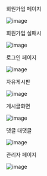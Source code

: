 회원가입 페이지

![image](https://github.com/jungwontwo2/Basic-Board/assets/65643842/f10022c4-6c9a-431c-a385-761e570d31c3)

회원가입 실패시

![image](https://github.com/jungwontwo2/Basic-Board/assets/65643842/5b9dc7fc-7aee-4b38-b659-3a0b34f1ccb7)


로그인 페이지

![image](https://github.com/jungwontwo2/Basic-Board/assets/65643842/1cdf7808-f35d-4af0-88ef-c199a78260c3)


자유게시판

![image](https://github.com/jungwontwo2/Basic-Board/assets/65643842/4e8a4dce-f751-4943-8942-6f6406297f9f)

게시글화면

![image](https://github.com/jungwontwo2/Basic-Board/assets/65643842/7f8b703c-cb1c-4108-8e24-b8460404a081)

댓글 대댓글

![image](https://github.com/jungwontwo2/Basic-Board/assets/65643842/55e95dd3-ff5e-4484-9345-0adc46c065f8)

관리자 페이지

![image](https://github.com/jungwontwo2/Basic-Board/assets/65643842/ce2fd286-da4a-4b57-ab72-eac5f00cd86d)
